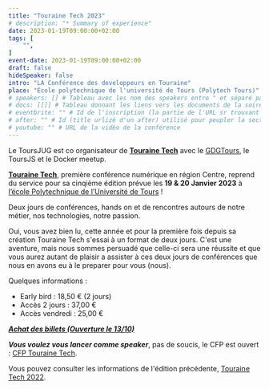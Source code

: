 ```yaml
---
title: "Touraine Tech 2023"
# description: "* Summary of experience"
date: 2023-01-19T09:00:00+02:00
tags: [
    "",
]
event-date: 2023-01-19T09:00:00+02:00
draft: false
hideSpeaker: false
intro: "LA Conférence des developpeurs en Touraine"
place: "École polytechnique de l'université de Tours (Polytech Tours)" # emplacement de l'evenement
# speakers: [] # Tableau avec les nom des speakers entre " et séparé par des , et doit être identique au titre du speaker enregistré !
# docs: [[]] # Tableau donnant les liens vers les documents de la soirée hors affiche - exemple : [["L'inauguration","http://toursjug.cloud.xwiki.com/xwiki/bin/download/Meetings/20080409/InaugurationToursJUG.pdf"], ["Unitils et Selenium","Unitils-Selenium.pdf"]]
# eventbrite: "" # Id de l'inscription (la partie de l'URL sr trouvant après https://www.eventbrite.fr/e/ )
# after: "" # Id (title urlizé d'un after) utilisé pour peupler la section after d'un evvent (exemple : apside-after-01)
# youtube: "" # URL de la vidéo de la conférence
---
```

Le ToursJUG est co organisateur de **[Touraine Tech](https://touraine.tech/)** avec le [GDGTours](https://twitter.com/gdgtours), le ToursJS et le Docker meetup.

**[Touraine Tech](https://touraine.tech/)**, première conférence numérique en région Centre, reprend
du service pour sa cinqième édition prévue les **19 & 20 Janvier 2023** à [l’école
Polytechnique de l’Université de Tours](/place/polytech) !

Deux jours de conférences, hands on et de rencontres autours de notre métier, nos technologies, notre passion.

Oui, vous avez bien lu, cette année et pour la première fois depuis sa création Touraine Tech s'essai à un format de deux jours.
C'est une aventure, mais nous sommes persuadé que celle-ci sera une réussite et que vous aurez autant de plaisir a assister à ces deux jours de conférences que nous en avons eu à le preparer pour vous (nous).


Quelques informations : 

* Early bird : 18,50 € (2 jours)
* Accès 2 jours : 37,00 €
* Accès vendredi : 25,00 €

***[Achat des billets (Ouverture le 13/10)](https://touraine.tech/#register)***

***Vous voulez vous lancer comme speaker***, pas de soucis, le CFP est ouvert : [CFP Touraine Tech](https://cfp.touraine.tech/).



Vous pouvez consulter les informations de l'édition précédente, [Touraine Tech 2022](https://2022.touraine.tech/).
